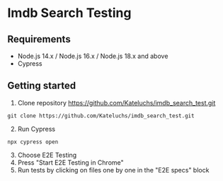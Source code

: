 # Imdb Search Testing
## Requirements
* Node.js 14.x / Node.js 16.x / Node.js 18.x and above
* Cypress

## Getting started
1. Clone repository https://github.com/Kateluchs/imdb_search_test.git

```
git clone https://github.com/Kateluchs/imdb_search_test.git
```
2. Run Cypress

```
npx cypress open
```
3. Choose E2E Testing
4. Press "Start E2E Testing in Chrome"
5. Run tests by clicking on files one by one in the "E2E specs" block

